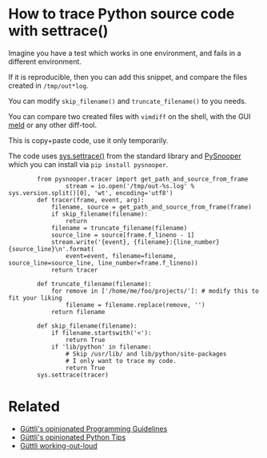 # How to trace Python source code with settrace()
Imagine you have a test which works in one environment, and fails in a different environment.

If it is reproducible, then you can add this snippet, and compare the files created in `/tmp/out*log`.

You can modify `skip_filename()` and `truncate_filename()` to you needs.

You can compare two created files with `vimdiff` on the shell, with the GUI [meld](https://meldmerge.org/) or any
other diff-tool.

This is copy+paste code, use it only temporarily.

The code uses [sys.settrace()](https://docs.python.org/3/library/sys.html#sys.settrace) from the standard library
and [PySnooper](https://github.com/cool-RR/PySnooper) which you can install via `pip install pysnooper`.

```
        from pysnooper.tracer import get_path_and_source_from_frame
                stream = io.open('/tmp/out-%s.log' % sys.version.split()[0], 'wt', encoding='utf8')
        def tracer(frame, event, arg):
            filename, source = get_path_and_source_from_frame(frame)
            if skip_filename(filename):
                return
            filename = truncate_filename(filename)
            source_line = source[frame.f_lineno - 1]
            stream.write('{event}, {filename}:{line_number} {source_line}\n'.format(
                event=event, filename=filename, source_line=source_line, line_number=frame.f_lineno))
            return tracer

        def truncate_filename(filename):
            for remove in ['/home/me/foo/projects/']: # modify this to fit your liking
                filename = filename.replace(remove, '')
            return filename

        def skip_filename(filename):
            if filename.startswith('<'):
                return True
            if 'lib/python' in filename:
                # Skip /usr/lib/ and lib/python/site-packages
                # I only want to trace my code.
                return True
        sys.settrace(tracer)
```


# Related

* [Güttli's opinionated Programming Guidelines](https://github.com/guettli/programming-guidelines)
* [Güttli's opinionated Python Tips](https://github.com/guettli/python-tips)
* [Güttli working-out-loud](https://github.com/guettli/wol)




